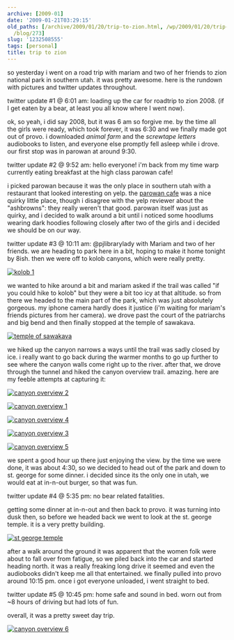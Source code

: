 ```yaml
---
archive: [2009-01]
date: '2009-01-21T03:29:15'
old_paths: [/archive/2009/01/20/trip-to-zion.html, /wp/2009/01/20/trip-to-zion/, /2009/01/20/trip-to-zion/,
  /blog/273]
slug: '1232508555'
tags: [personal]
title: trip to zion
---
```


so yesterday i went on a road trip with mariam and two of her friends to
zion national park in southern utah. it was pretty awesome. here is the
rundown with pictures and twitter updates throughout.

twitter update #1 @ 6:01 am: loading up the car for roadtrip to zion 2008.
(if I get eaten by a bear, at least you all know where I went now).

ok, so yeah, i did say 2008, but it was 6 am so forgive me. by the time
all the girls were ready, which took forever, it was 6:30 and we finally
made got out of provo. i downloaded _animal farm_ and the _screwtape
letters_ audiobooks to listen, and everyone else promptly fell asleep
while i drove. our first stop was in parowan at around 9:30.

twitter update #2 @ 9:52 am: hello everyone! i'm back from my time warp
currently eating breakfast at the high class parowan cafe!

i picked parowan because it was the only place in southern utah with
a restaurant that looked interesting on yelp. the [parowan cafe][1] was
a nice quirky little place, though i disagree with the yelp reviewer about
the "ashbrowns": they really weren't that good. parowan itself was just as
quirky, and i decided to walk around a bit until i noticed some hoodlums
wearing dark hoodies following closely after two of the girls and
i decided we should be on our way.

twitter update #3 @ 10:11 am: @pjlibrarylady with Mariam and two of her
friends. we are heading to park here in a bit, hoping to make it home
tonight by 8ish. then we were off to kolob canyons, which were really
pretty.

[![kolob 1][2]][3]

we wanted to hike around a bit and mariam asked if the trail was called
"if you could hike to kolob" but they were a bit too icy at that altitude.
so from there we headed to the main part of the park, which was just
absolutely gorgeous. my iphone camera hardly does it justice (i'm waiting
for mariam's friends pictures from her camera). we drove past the court of
the patriarchs and big bend and then finally stopped at the temple of
sawakava.

[![temple of sawakava][4]][5]

we hiked up the canyon narrows a ways until the trail was sadly closed by
ice. i really want to go back during the warmer months to go up further to
see where the canyon walls come right up to the river. after that, we
drove through the tunnel and hiked the canyon overview trail. amazing.
here are my feeble attempts at capturing it:

[![canyon overview 2][6]][7]

[![canyon overview 1][8]][9]

[![canyon overview 4][10]][11]

[![canyon overview 3][12]][13]

[![canyon overview 5][14]][15]

we spent a good hour up there just enjoying the view. by the time we were
done, it was about 4:30, so we decided to head out of the park and down to
st. george for some dinner. i decided since its the only one in utah, we
would eat at in-n-out burger, so that was fun.

twitter update #4 @ 5:35 pm: no bear related fatalities.

getting some dinner at in-n-out and then back to provo. it was turning
into dusk then, so before we headed back we went to look at the st. george
temple. it is a very pretty building.

[![st george temple][16]][17]

after a walk around the ground it was apparent that the women folk were
about to fall over from fatigue, so we piled back into the car and started
heading north. it was a really freaking long drive it seemed and even the
audiobooks didn't keep me all that entertained. we finally pulled into
provo around 10:15 pm. once i got everyone unloaded, i went straight to
bed.

twitter update #5 @ 10:45 pm: home safe and sound in bed. worn out from ~8
hours of driving but had lots of fun.

overall, it was a pretty sweet day trip.

[![canyon overview 6][18]][19]

[1]: http://www.yelp.com/biz/parowan-cafe-parowan
[2]: http://farm4.static.flickr.com/3376/3214581784_94bcedb7ff.jpg
[3]: http://www.flickr.com/photos/28471535@N02/3214581784 (View 'kolob 1' on Flickr.com)
[4]: http://farm4.static.flickr.com/3257/3213734335_82a901b2a0.jpg
[5]: http://www.flickr.com/photos/28471535@N02/3213734335 (View 'temple of sawakava' on Flickr.com)
[6]: http://farm4.static.flickr.com/3264/3213736221_1ec1148baf.jpg
[7]: http://www.flickr.com/photos/28471535@N02/3213736221 (View 'canyon overview 2' on Flickr.com)
[8]: http://farm4.static.flickr.com/3405/3214583050_cf08e83ed4.jpg
[9]: http://www.flickr.com/photos/28471535@N02/3214583050 (View 'canyon overview 1' on Flickr.com)
[10]: http://farm4.static.flickr.com/3475/3213735437_6bf763f038.jpg
[11]: http://www.flickr.com/photos/28471535@N02/3213735437 (View 'canyon overview 4' on Flickr.com)
[12]: http://farm4.static.flickr.com/3444/3213735851_57d8d1081e.jpg
[13]: http://www.flickr.com/photos/28471535@N02/3213735851 (View 'canyon overview 3' on Flickr.com)
[14]: http://farm4.static.flickr.com/3512/3213734887_b70273c20f.jpg
[15]: http://www.flickr.com/photos/28471535@N02/3213734887 (View 'canyon overview 5' on Flickr.com)
[16]: http://farm4.static.flickr.com/3357/3213736567_3289723593.jpg
[17]: http://www.flickr.com/photos/28471535@N02/3213736567 (View 'st george temple' on Flickr.com)
[18]: http://farm4.static.flickr.com/3323/3213734575_d16d6cc806.jpg
[19]: http://www.flickr.com/photos/28471535@N02/3213734575 (View 'canyon overview 6' on Flickr.com)

